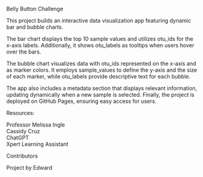 Belly Button Challenge

This project builds an interactive data visualization app featuring dynamic bar and bubble charts. 

The bar chart displays the top 10 sample values and utilizes otu_ids for the x-axis labels. Additionally, it shows otu_labels as tooltips when users hover over the bars.

The bubble chart visualizes data with otu_ids represented on the x-axis and as marker colors. It employs sample_values to define the y-axis and the size of each marker, while otu_labels provide descriptive text for each bubble.

The app also includes a metadata section that displays relevant information, updating dynamically when a new sample is selected. Finally, the project is deployed on GitHub Pages, ensuring easy access for users.

Resources:

Professor Melissa Ingle  
Cassidy Cruz  
ChatGPT  
Xpert Learning Assistant  

Contributors

Project by Edward 
